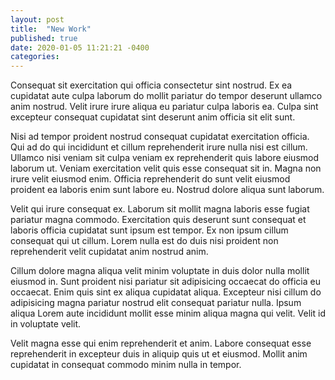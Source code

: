 ```yaml
---
layout: post
title:  "New Work"
published: true
date: 2020-01-05 11:21:21 -0400
categories: 
---
```


Consequat sit exercitation qui officia consectetur sint nostrud. Ex ea cupidatat aute culpa laborum do mollit pariatur do tempor deserunt ullamco anim nostrud. Velit irure irure aliqua eu pariatur culpa laboris ea. Culpa sint excepteur consequat cupidatat sint deserunt anim officia sit elit sunt.

Nisi ad tempor proident nostrud consequat cupidatat exercitation officia. Qui ad do qui incididunt et cillum reprehenderit irure nulla nisi est cillum. Ullamco nisi veniam sit culpa veniam ex reprehenderit quis labore eiusmod laborum ut. Veniam exercitation velit quis esse consequat sit in. Magna non irure velit eiusmod enim. Officia reprehenderit do sunt velit eiusmod proident ea laboris enim sunt labore eu. Nostrud dolore aliqua sunt laborum.

Velit qui irure consequat ex. Laborum sit mollit magna laboris esse fugiat pariatur magna commodo. Exercitation quis deserunt sunt consequat et laboris officia cupidatat sunt ipsum est tempor. Ex non ipsum cillum consequat qui ut cillum. Lorem nulla est do duis nisi proident non reprehenderit velit cupidatat anim nostrud anim.

Cillum dolore magna aliqua velit minim voluptate in duis dolor nulla mollit eiusmod in. Sunt proident nisi pariatur sit adipisicing occaecat do officia eu occaecat. Enim quis sint ex aliqua cupidatat aliqua. Excepteur nisi cillum do adipisicing magna pariatur nostrud elit consequat pariatur nulla. Ipsum aliqua Lorem aute incididunt mollit esse minim aliqua magna qui velit. Velit id in voluptate velit.

Velit magna esse qui enim reprehenderit et anim. Labore consequat esse reprehenderit in excepteur duis in aliquip quis ut et eiusmod. Mollit anim cupidatat in consequat commodo minim nulla in tempor.